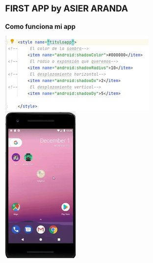 # FIRST APP by ASIER ARANDA
## Como funciona mi app

![issue tab](img/1_1_sombratitulo.png)
![issue tab](img/1_.gif)